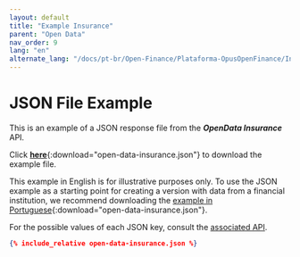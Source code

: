 ```yaml
---
layout: default
title: "Example Insurance"
parent: "Open Data"
nav_order: 9
lang: "en"
alternate_lang: "/docs/pt-br/Open-Finance/Plataforma-OpusOpenFinance/Integração/apis-dados-abertos/DadosAbertos-Insurance/"
---
```


# JSON File Example

This is an example of a JSON response file from the ***OpenData Insurance*** API.

Click [**here**](open-data-insurance.json){:download="open-data-insurance.json"} to download the example file.

This example in English is for illustrative purposes only. To use the JSON example as a starting point for creating a version with data from a financial institution, we recommend downloading the [example in Portuguese](../../../../pt-br/Open-Finance/Plataforma-OpusOpenFinance/apis-dados-abertos/open-data-insurance.json){:download="open-data-insurance.json"}.

For the possible values of each JSON key, consult the [associated API][Link-API].

```json
{% include_relative open-data-insurance.json %}
```

[Link-API]: ../../../../swagger-ui/index.html?api=en-open-data-insurance
